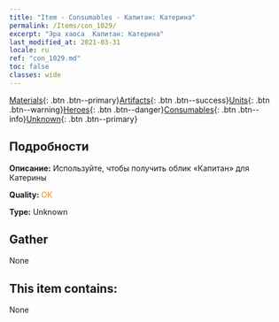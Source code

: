 ```yaml
---
title: "Item - Consumables - Капитан: Катерина"
permalink: /Items/con_1029/
excerpt: "Эра хаоса  Капитан: Катерина"
last_modified_at: 2021-03-31
locale: ru
ref: "con_1029.md"
toc: false
classes: wide
---
```

 [Materials](/ru/Items/){: .btn .btn--primary}[Artifacts](/ru/Items/Artifacts/){: .btn .btn--success}[Units](/ru/Items/Units/){: .btn .btn--warning}[Heroes](/ru/Items/Heroes/){: .btn .btn--danger}[Consumables](/ru/Items/Consumables/){: .btn .btn--info}[Unknown](/ru/Items/Unknown/){: .btn .btn--primary}

## Подробности
 **Описание:** Используйте, чтобы получить облик «Капитан» для Катерины

 **Quality:** <span style="color: #FF8C00">OK</span>

 **Type:** Unknown

## Gather

  None

## This item contains:

  None

